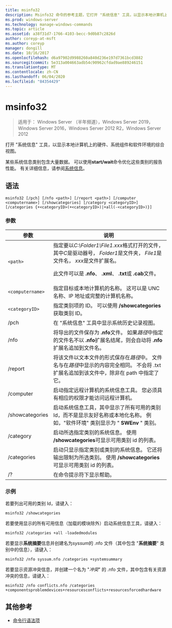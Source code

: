 ```yaml
---
title: msinfo32
description: Msinfo32 命令的参考主题，它打开 "系统信息" 工具，以显示本地计算机上的硬件、系统组件和软件环境的综合视图。
ms.prod: windows-server
ms.technology: manage-windows-commands
ms.topic: article
ms.assetid: a38f31d7-1766-4103-becc-9d0b87c2826d
author: coreyp-at-msft
ms.author: coreyp
manager: dongill
ms.date: 10/16/2017
ms.openlocfilehash: d6a97902d9988260a840d236e197d7361bcd3882
ms.sourcegitcommit: 5e313a004663adb54c90962cfdad9ae889246151
ms.translationtype: MT
ms.contentlocale: zh-CN
ms.lasthandoff: 06/04/2020
ms.locfileid: "84354429"
---
```

# <a name="msinfo32"></a>msinfo32

> 适用于： Windows Server （半年频道），Windows Server 2019，Windows Server 2016，Windows Server 2012 R2，Windows Server 2012

打开 "系统信息" 工具，以显示本地计算机上的硬件、系统组件和软件环境的综合视图。

某些系统信息类别包含大量数据。 可以使用**start/wait**命令优化这些类别的报告性能。 有关详细信息，请参阅[系统信息](https://technet.microsoft.com/library/cc783305(v=ws.10).aspx)。

## <a name="syntax"></a>语法

```
msinfo32 [/pch] [/nfo <path>] [/report <path>] [/computer <computername>] [/showcategories] [/category <categoryID>] [/categories {+<categoryID>(+<categoryID>)|+all(-<categoryID>)}]
```

### <a name="parameters"></a>参数

| 参数 | 说明 |
| --------- | ----------- |
| `<path>` | 指定要以*C:\Folder1\File1.xxx*格式打开的文件，其中*C*是驱动器号， *Folder1*是文件夹， *File1*是文件名， *xxx*是文件扩展名。<p>此文件可以是 **.nfo**、 **.xml**、 **.txt**或 **.cab**文件。 |
| `<computername>` | 指定目标或本地计算机的名称。 这可以是 UNC 名称、IP 地址或完整的计算机名称。 |
| `<categoryID>` | 指定类别项的 ID。 可以使用 **/showcategories**获取类别 ID。 |
| /pch | 在 "系统信息" 工具中显示系统历史记录视图。 |
| /nfo | 将导出的文件保存为 **.nfo**文件。 如果*路径*中指定的文件名不以 **.nfo**扩展名结尾，则会自动将 **.nfo**扩展名追加到文件名。 |
| /report | 将该文件以文本文件的形式保存在*路径*中。 文件名与在*路径*中显示的内容完全相同。 不会将 .txt 扩展名追加到该文件中，除非在 path 中指定了它。 |
| /computer | 启动指定远程计算机的系统信息工具。 您必须具有相应的权限才能访问远程计算机。 |
| /showcategories | 启动系统信息工具，其中显示了所有可用的类别 Id，而不是显示友好名称或本地化名称。 例如，"软件环境" 类别显示为 " **SWEnv** " 类别。 |
| /category | 启动所选指定类别的系统信息。 使用 **/showcategories**可显示可用类别 id 的列表。 |
| /categories | 启动只显示指定类别或类别的系统信息。 它还将输出限制为所选类别。 使用 **/showcategories**可显示可用类别 id 的列表。 |
| /? | 在命令提示符下显示帮助。 |

### <a name="examples"></a>示例

若要列出可用的类别 Id，请键入：

```
msinfo32 /showcategories
```

若要使用显示的所有可用信息（加载的模块除外）启动系统信息工具，请键入：

```
msinfo32 /categories +all -loadedmodules
```

若要显示**系统摘要**信息并创建名为*syssum*的 .nfo 文件（其中包含 "**系统摘要**" 类别中的信息），请键入：

```
msinfo32 /nfo syssum.nfo /categories +systemsummary
```

若要显示资源冲突信息，并创建一个名为 "*冲突*" 的 .nfo 文件，其中包含有关资源冲突的信息，请键入：

```
msinfo32 /nfo conflicts.nfo /categories +componentsproblemdevices+resourcesconflicts+resourcesforcedhardware
```

## <a name="additional-references"></a>其他参考

- [命令行语法项](command-line-syntax-key.md)
